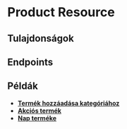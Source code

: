 # Product Resource

## Tulajdonságok

<ResourceProperties :resource="'product'" :lang="'hu'"/>

## Endpoints

[//]: <> (GET ENDPOINT)
<ResourceEndpoint :resource="'product'" :endpoint="'get'" :lang="'hu'">

<template v-slot:responseJSON>

<<< @/docs/fixtures/api/product/response/json/get_id.json

</template>

<template v-slot:responseXML>

<<< @/docs/fixtures/api/product/response/xml/get_id.xml

</template>

</ResourceEndpoint>

[//]: <> (GETCOLLECTION ENDPOINT)
<ResourceEndpoint :resource="'product'" :endpoint="'getCollection'" :lang="'hu'">

<template v-slot:responseJSON>

<<< @/docs/fixtures/api/product/response/json/get_page.json

</template>

<template v-slot:responseXML>

<<< @/docs/fixtures/api/product/response/xml/get_page.xml

</template>

</ResourceEndpoint>

[//]: <> (POST ENDPOINT)
<ResourceEndpoint :resource="'product'" :endpoint="'post'" :lang="'hu'">

<template v-slot:request>

<<< @/docs/fixtures/api/product/request/post.json

</template>

<template v-slot:responseJSON>

<<< @/docs/fixtures/api/product/response/json/get_id.json

</template>

<template v-slot:responseXML>

<<< @/docs/fixtures/api/product/response/xml/get_id.xml

</template>

</ResourceEndpoint>

[//]: <> (PUT ENDPOINT)
<ResourceEndpoint :resource="'product'" :endpoint="'put'" :lang="'hu'">

<template v-slot:request>

<<< @/docs/fixtures/api/product/request/put.json

</template>

<template v-slot:responseJSON>

<<< @/docs/fixtures/api/product/response/json/get_id.json

</template>

<template v-slot:responseXML>

<<< @/docs/fixtures/api/product/response/xml/get_id.xml

</template>

</ResourceEndpoint>

[//]: <> (DELETE ENDPOINT)
<ResourceEndpoint :resource="'product'" :endpoint="'delete'" :lang="'hu'"/>

## Példák

- [**Termék hozzáadása kategóriához**](../development/api-examples/04_attach_product_to_category.md)
- [**Akciós termék**](../development/api-examples/01_product_of_day.md)
- [**Nap terméke**](../development/api-examples/01_product_special.md)
